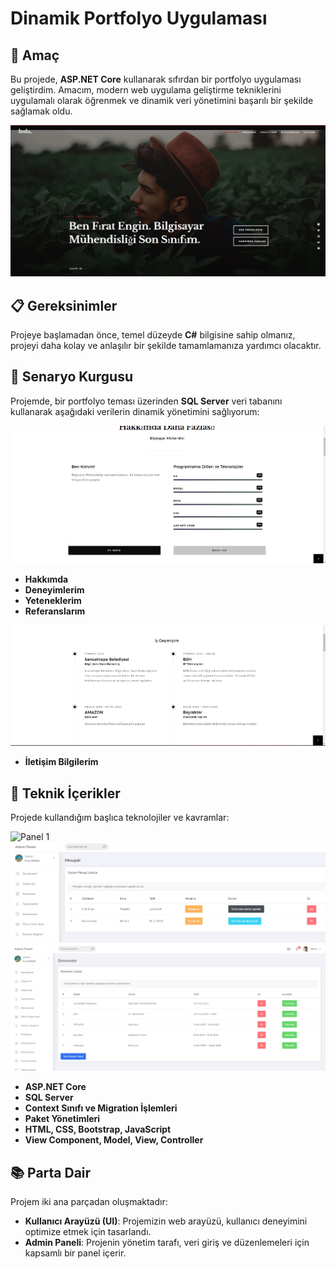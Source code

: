 # Dinamik Portfolyo Uygulaması

## 🎯 Amaç
Bu projede, **ASP.NET Core** kullanarak sıfırdan bir portfolyo uygulaması geliştirdim. Amacım, modern web uygulama geliştirme tekniklerini uygulamalı olarak öğrenmek ve dinamik veri yönetimini başarılı bir şekilde sağlamak oldu.

![Ana Sayfa](images/ana_sayfa.png)

## 📋 Gereksinimler
Projeye başlamadan önce, temel düzeyde **C#** bilgisine sahip olmanız, projeyi daha kolay ve anlaşılır bir şekilde tamamlamanıza yardımcı olacaktır.

## 📑 Senaryo Kurgusu
Projemde, bir portfolyo teması üzerinden **SQL Server** veri tabanını kullanarak aşağıdaki verilerin dinamik yönetimini sağlıyorum:

![Ana Sayfa 2](images/ana_sayfa2.png)

- **Hakkımda**
- **Deneyimlerim**
- **Yeteneklerim**
- **Referanslarım**

![Ana Sayfa 3](images/ana_sayfa3.png)

- **İletişim Bilgilerim**

## 🔧 Teknik İçerikler
Projede kullandığım başlıca teknolojiler ve kavramlar:

![Panel 1](images/panel1.png)
![Panel 2](images/panel2.png)
![Panel 3](images/panel3.png)

- **ASP.NET Core**
- **SQL Server**
- **Context Sınıfı ve Migration İşlemleri**
- **Paket Yönetimleri**
- **HTML, CSS, Bootstrap, JavaScript**
- **View Component, Model, View, Controller**

## 📚 Parta Dair
Projem iki ana parçadan oluşmaktadır:

- **Kullanıcı Arayüzü (UI)**: Projemizin web arayüzü, kullanıcı deneyimini optimize etmek için tasarlandı.
- **Admin Paneli**: Projenin yönetim tarafı, veri giriş ve düzenlemeleri için kapsamlı bir panel içerir.

